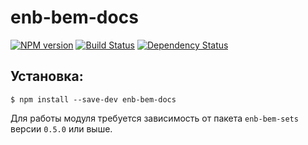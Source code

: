 enb-bem-docs
============

[![NPM version](https://badge.fury.io/js/enb-bem-docs.svg)](http://badge.fury.io/js/enb-bem-docs) [![Build Status](https://travis-ci.org/enb-bem/enb-bem-docs.svg?branch=master)](https://travis-ci.org/enb-bem/enb-bem-docs) [![Dependency Status](https://david-dm.org/enb-bem/enb-bem-docs.svg)](https://david-dm.org/enb-bem/enb-bem-docs)

Установка:
----------

```
$ npm install --save-dev enb-bem-docs
```

Для работы модуля требуется зависимость от пакета `enb-bem-sets` версии `0.5.0` или выше.
